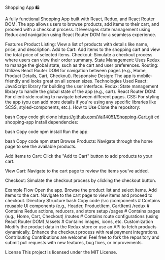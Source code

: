 Shopping App 🛍️






A fully functional Shopping App built with React, Redux, and React Router DOM. The app allows users to browse products, add items to their cart, and proceed with a checkout process. It leverages state management using Redux and navigation using React Router DOM for a seamless experience.

Features
Product Listing: View a list of products with details like name, price, and description.
Add to Cart: Add items to the shopping cart and view the total price of selected items.
Checkout: Simulate a checkout process where users can view their order summary.
State Management: Uses Redux to manage the global state, such as the cart and user preferences.
Routing: Utilizes React Router DOM for navigation between pages (e.g., Home, Product Details, Cart, Checkout).
Responsive Design: The app is mobile-friendly and looks great on all screen sizes.
Technologies Used
React: JavaScript library for building the user interface.
Redux: State management library to handle the global state of the app (e.g., cart).
React Router DOM: For client-side routing to navigate between different pages.
CSS: For styling the app (you can add more details if you're using any specific libraries like SCSS, styled-components, etc.).
How to Use
Clone the repository:

bash
Copy code
git clone https://github.com/Vai14051/Shopping-Cart.git
cd shopping-app
Install dependencies:

bash
Copy code
npm install
Run the app:

bash
Copy code
npm start
Browse Products: Navigate through the home page to see the available products.

Add Items to Cart: Click the "Add to Cart" button to add products to your cart.

View Cart: Navigate to the cart page to review the items you’ve added.

Checkout: Simulate the checkout process by clicking the checkout button.

Example Flow
Open the app.
Browse the product list and select items.
Add items to the cart.
Navigate to the cart page to view items and proceed to checkout.
Directory Structure
bash
Copy code
/src
  /components     # Contains reusable UI components (e.g., Header, ProductItem, CartItem)
  /redux          # Contains Redux actions, reducers, and store setup
  /pages          # Contains pages (e.g., Home, Cart, Checkout)
  /routes         # Contains route configurations (using React Router DOM)
  /assets          # Contains images, icons, etc.
Customization
Modify the product data in the Redux store or use an API to fetch products dynamically.
Enhance the checkout process with real payment integrations.
Contributing
Contributions are welcome! Feel free to fork the repository and submit pull requests with new features, bug fixes, or improvements.

License
This project is licensed under the MIT License.

